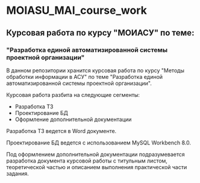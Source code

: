 # MOIASU_MAI_course_work
## Курсовая работа по курсу "МОИАСУ" по теме:
### "Разработка единой автоматизированной системы проектной организации"

В данном репозитории хранится курсовая работа по курсу "Методы обработки информации в АСУ" по теме "Разработка единой автоматизированной системы проектной организации".

Курсовая работа разбита на следующие сегменты:
* Разработка ТЗ
* Проектирование БД
* Оформление дополнительной документации

Разработка ТЗ ведется в Word документе.

Проектирование БД ведется с использованием MySQL Workbench 8.0.

Под оформлением дополнительной документации подразумевается разработка документа курсовой работы с титульным листом, теоретической частью и описанием выполнения практической части задания.
